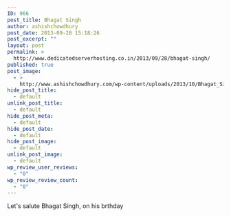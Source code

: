```yaml
---
ID: 966
post_title: Bhagat Singh
author: ashishchowdhury
post_date: 2013-09-28 15:18:26
post_excerpt: ""
layout: post
permalink: >
  http://www.dedicatedserverhosting.co.in/2013/09/28/bhagat-singh/
published: true
post_image:
  - >
    http://www.ashishchowdhury.com/wp-content/uploads/2013/10/Bhagat_Singh_1929_140x190.jpg
hide_post_title:
  - default
unlink_post_title:
  - default
hide_post_meta:
  - default
hide_post_date:
  - default
hide_post_image:
  - default
unlink_post_image:
  - default
wp_review_user_reviews:
  - "0"
wp_review_review_count:
  - "0"
---
```

Let's salute Bhagat Singh, on his brthday
